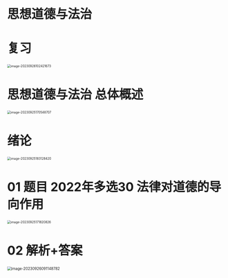# 思想道德与法治



# 复习

<img src="https://cvp.oss-cn-shanghai.aliyuncs.com/picgo/202309261024748.png" alt="image-20230926102421673" style="zoom:50%;" />



# 思想道德与法治 总体概述

<img src="https://cvp.oss-cn-shanghai.aliyuncs.com/picgo/202309251705863.png" alt="image-20230925170548707" style="zoom: 50%;" />



# 绪论

<img src="https://cvp.oss-cn-shanghai.aliyuncs.com/picgo/202309251831484.png" alt="image-20230925183128420" style="zoom:50%;" />



# 01 题目 2022年多选30  法律对道德的导向作用

<img src="https://cvp.oss-cn-shanghai.aliyuncs.com/picgo/202309251718925.png" alt="image-20230925171820826" style="zoom:50%;" />



# 02 解析+答案

<img src="https://cvp.oss-cn-shanghai.aliyuncs.com/picgo/202309260911890.png" alt="image-20230926091148782" style="zoom: 60%;" />

